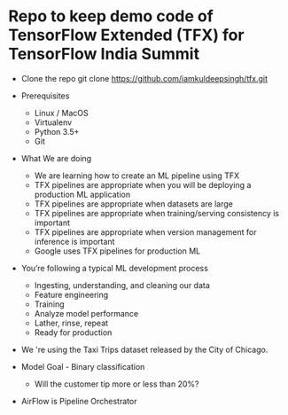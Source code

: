 # Repo to keep demo code of TensorFlow Extended (TFX) for TensorFlow India Summit

* Clone the repo git clone https://github.com/iamkuldeepsingh/tfx.git

* Prerequisites
  - Linux / MacOS
  - Virtualenv
  - Python 3.5+
  - Git

* What We are doing
  - We are learning how to create an ML pipeline using TFX
  - TFX pipelines are appropriate when you will be deploying a production ML application
  - TFX pipelines are appropriate when datasets are large
  - TFX pipelines are appropriate when training/serving consistency is important
  - TFX pipelines are appropriate when version management for inference is important
  - Google uses TFX pipelines for production ML
  
  
* You’re following a typical ML development process

  - Ingesting, understanding, and cleaning our data
  - Feature engineering
  - Training
  - Analyze model performance
  - Lather, rinse, repeat
  - Ready for production

* We 're using the Taxi Trips dataset released by the City of Chicago.

* Model Goal - Binary classification
  - Will the customer tip more or less than 20%?
  
* AirFlow is Pipeline Orchestrator
